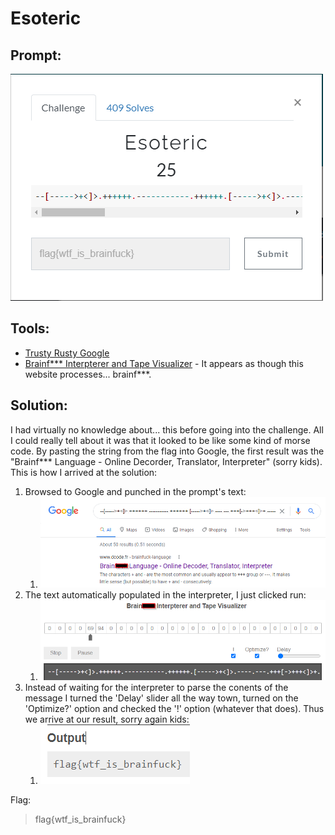 # Esoteric
## Prompt:
![Esoteric](/images/esoteric_prompt.png)

## Tools:
- [Trusty Rusty Google](https://www.google.com)
- [Brainf*** Interpterer and Tape Visualizer](https://fatiherikli.github.io/brainfuck-visualizer/#LS1bLS0tLS0+KzxdPi4rKysrKysuLS0tLS0tLS0tLS0uKysrKysrLlstLS0tLT4rPF0+Li0tLS0uLS0tLisrK1stPisrKzxdPisuLS0tLS0tLS4rKysrKysrKysrLisrKysrKysrKysuKytbLT4rKys8XT4uKysrLlstLS0+KzxdPi0tLS0uKysrWy0+KysrPF0+KysuKysrKysrKysuKysrKysuLS0tLS0tLS0uLVstLS0+KzxdPi0tLitbLT4rKys8XT4rLisrKysrKysrLj4tLVstLT4rKys8XT4uCg==) - It appears as though this website processes... brainf***. 

## Solution:
I had virtually no knowledge about... this before going into the challenge. All I could really tell about it was that it looked to be like some kind of morse code. By pasting the string from the flag into Google, the first result was the "Brainf*** Language - Online Decorder, Translator, Interpreter" (sorry kids). This is how I arrived at the solution:

1. Browsed to Google and punched in the prompt's text:
    1. ![Esoteric1](/images/esoteric_1.png)
1. The text automatically populated in the interpreter, I just clicked run:
    1. ![Esoteric2](/images/esoteric_2.png)
1. Instead of waiting for the interpreter to parse the conents of the message I turned the 'Delay' slider all the way town, turned on the 'Optimize?' option and checked the '!' option (whatever that does). Thus we arrive at our result, sorry again kids:
    1. ![Esoteric3](/images/esoteric_3.png)

Flag:
> flag{wtf_is_brainfuck}